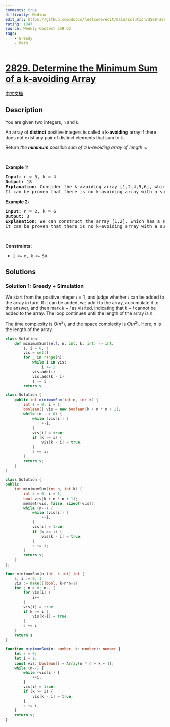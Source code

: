 ```yaml
---
comments: true
difficulty: Medium
edit_url: https://github.com/doocs/leetcode/edit/main/solution/2800-2899/2829.Determine%20the%20Minimum%20Sum%20of%20a%20k-avoiding%20Array/README_EN.md
rating: 1347
source: Weekly Contest 359 Q2
tags:
    - Greedy
    - Math
---
```


# [2829. Determine the Minimum Sum of a k-avoiding Array](https://leetcode.com/problems/determine-the-minimum-sum-of-a-k-avoiding-array)

[中文文档](/solution/2800-2899/2829.Determine%20the%20Minimum%20Sum%20of%20a%20k-avoiding%20Array/README.md)

## Description

<p>You are given two integers,&nbsp;<code>n</code> and <code>k</code>.</p>

<p>An array of <strong>distinct</strong> positive integers is called a <b>k-avoiding</b> array if there does not exist any pair of distinct elements that sum to <code>k</code>.</p>

<p>Return <em>the <strong>minimum</strong> possible sum of a k-avoiding array of length </em><code>n</code>.</p>

<p>&nbsp;</p>
<p><strong class="example">Example 1:</strong></p>

<pre>
<strong>Input:</strong> n = 5, k = 4
<strong>Output:</strong> 18
<strong>Explanation:</strong> Consider the k-avoiding array [1,2,4,5,6], which has a sum of 18.
It can be proven that there is no k-avoiding array with a sum less than 18.
</pre>

<p><strong class="example">Example 2:</strong></p>

<pre>
<strong>Input:</strong> n = 2, k = 6
<strong>Output:</strong> 3
<strong>Explanation:</strong> We can construct the array [1,2], which has a sum of 3.
It can be proven that there is no k-avoiding array with a sum less than 3.
</pre>

<p>&nbsp;</p>
<p><strong>Constraints:</strong></p>

<ul>
	<li><code>1 &lt;= n, k &lt;= 50</code></li>
</ul>

## Solutions

### Solution 1: Greedy + Simulation

We start from the positive integer $i=1$, and judge whether $i$ can be added to the array in turn. If it can be added, we add $i$ to the array, accumulate it to the answer, and then mark $k-i$ as visited, indicating that $k-i$ cannot be added to the array. The loop continues until the length of the array is $n$.

The time complexity is $O(n^2)$, and the space complexity is $O(n^2)$. Here, $n$ is the length of the array.

<!-- tabs:start -->

```python
class Solution:
    def minimumSum(self, n: int, k: int) -> int:
        s, i = 0, 1
        vis = set()
        for _ in range(n):
            while i in vis:
                i += 1
            vis.add(i)
            vis.add(k - i)
            s += i
        return s
```

```java
class Solution {
    public int minimumSum(int n, int k) {
        int s = 0, i = 1;
        boolean[] vis = new boolean[k + n * n + 1];
        while (n-- > 0) {
            while (vis[i]) {
                ++i;
            }
            vis[i] = true;
            if (k >= i) {
                vis[k - i] = true;
            }
            s += i;
        }
        return s;
    }
}
```

```cpp
class Solution {
public:
    int minimumSum(int n, int k) {
        int s = 0, i = 1;
        bool vis[k + n * n + 1];
        memset(vis, false, sizeof(vis));
        while (n--) {
            while (vis[i]) {
                ++i;
            }
            vis[i] = true;
            if (k >= i) {
                vis[k - i] = true;
            }
            s += i;
        }
        return s;
    }
};
```

```go
func minimumSum(n int, k int) int {
	s, i := 0, 1
	vis := make([]bool, k+n*n+1)
	for ; n > 0; n-- {
		for vis[i] {
			i++
		}
		vis[i] = true
		if k >= i {
			vis[k-i] = true
		}
		s += i
	}
	return s
}
```

```ts
function minimumSum(n: number, k: number): number {
    let s = 0;
    let i = 1;
    const vis: boolean[] = Array(n * n + k + 1);
    while (n--) {
        while (vis[i]) {
            ++i;
        }
        vis[i] = true;
        if (k >= i) {
            vis[k - i] = true;
        }
        s += i;
    }
    return s;
}
```

<!-- tabs:end -->

<!-- end -->
